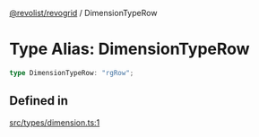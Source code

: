 [@revolist/revogrid](README.md) / DimensionTypeRow

# Type Alias: DimensionTypeRow

```ts
type DimensionTypeRow: "rgRow";
```

## Defined in

[src/types/dimension.ts:1](https://github.com/revolist/revogrid/blob/ff1c29109648eb0543e674392be7b9af90d92acc/src/types/dimension.ts#L1)
